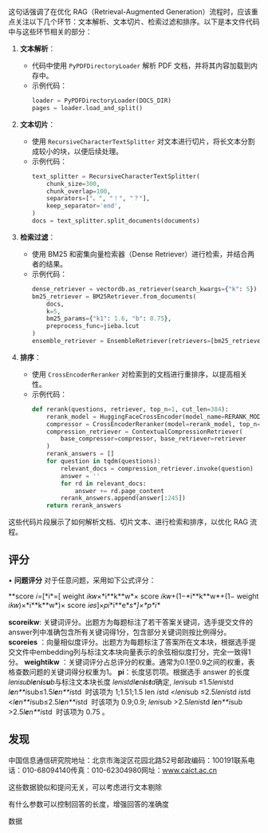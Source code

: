 这句话强调了在优化 RAG（Retrieval-Augmented Generation）流程时，应该重点关注以下几个环节：文本解析、文本切片、检索过滤和排序。以下是本文件代码中与这些环节相关的部分：

1. **文本解析**：
   - 代码中使用 `PyPDFDirectoryLoader` 解析 PDF 文档，并将其内容加载到内存中。
   - 示例代码：
     ```python
     loader = PyPDFDirectoryLoader(DOCS_DIR)
     pages = loader.load_and_split()
     ```

2. **文本切片**：
   - 使用 `RecursiveCharacterTextSplitter` 对文本进行切片，将长文本分割成较小的块，以便后续处理。
   - 示例代码：
     ```python
     text_splitter = RecursiveCharacterTextSplitter(
         chunk_size=300,
         chunk_overlap=100,
         separators=["。", "！", "？"],
         keep_separator='end',
     )
     docs = text_splitter.split_documents(documents)
     ```

3. **检索过滤**：
   - 使用 BM25 和密集向量检索器（Dense Retriever）进行检索，并结合两者的结果。
   - 示例代码：
     ```python
     dense_retriever = vectordb.as_retriever(search_kwargs={"k": 5})
     bm25_retriever = BM25Retriever.from_documents(
         docs,
         k=5,
         bm25_params={"k1": 1.6, "b": 0.75},
         preprocess_func=jieba.lcut
     )
     ensemble_retriever = EnsembleRetriever(retrievers=[bm25_retriever, dense_retriever], weights=[0.4, 0.6])
     ```

4. **排序**：
   - 使用 `CrossEncoderReranker` 对检索到的文档进行重排序，以提高相关性。
   - 示例代码：
     ```python
     def rerank(questions, retriever, top_n=1, cut_len=384):
         rerank_model = HuggingFaceCrossEncoder(model_name=RERANK_MODEL)
         compressor = CrossEncoderReranker(model=rerank_model, top_n=top_n)
         compression_retriever = ContextualCompressionRetriever(
             base_compressor=compressor, base_retriever=retriever
         )
         rerank_answers = []
         for question in tqdm(questions):
             relevant_docs = compression_retriever.invoke(question)
             answer = ''
             for rd in relevant_docs:
                 answer += rd.page_content
             rerank_answers.append(answer[:245])
         return rerank_answers
     ```

这些代码片段展示了如何解析文档、切片文本、进行检索和排序，以优化 RAG 流程。

## 评分
• **问题评分**
对于任意问题，采用如下公式评分：

**score 𝑖=[\*i\*=[ weight 𝑖𝑘𝑤×\*i\**k\**w\*× score 𝑖𝑘𝑤+(1−\*i\**k\**w\*+(1− weight 𝑖𝑘𝑤)×\*i\**k\**w\*)× score 𝑖𝑒𝑠]×𝑝𝑖\*i\**e\**s\*]×\*p\**i\***

**scoreikw**: 关键词评分。出题方为每题标注了若干答案关键词，选手提交文件的answer列中准确包含所有关键词得1分，包含部分关键词则按比例得分。
**scoreies** ：向量相似度评分。出题方为每题标注了答案所在文本块，根据选手提交文件中embedding列与标注文本块向量表示的余弦相似度打分，完全一致得1分。
**weightikw** ：关键词评分占总评分的权重。通常为0.1至0.9之间的权重，表格查数问题的关键词得分权重为1。
**pi**：长度惩罚项。根据选手 answer 的长度 𝑙𝑒𝑛𝑖𝑠𝑢𝑏*l**e**n**i**s**u**b*​ 与标注文本块长度 𝑙𝑒𝑛𝑖𝑠𝑡𝑑*l**e**n**i**s**t**d*​ 确定, 𝑙𝑒𝑛𝑖sub ≤1.5𝑙𝑒𝑛𝑖std *l**e**n**i*sub ​≤1.5*l**e**n**i*std ​ 时该项为 1;1.51;1.5 len 𝑖std <𝑙𝑒𝑛𝑖sub ≤2.5𝑙𝑒𝑛𝑖std *i*std ​<*l**e**n**i*sub ​≤2.5*l**e**n**i*std ​ 时该项为 0.9;0.9; 𝑙𝑒𝑛𝑖sub >2.5𝑙𝑒𝑛𝑖std *l**e**n**i*sub ​>2.5*l**e**n**i*std ​ 时该项为 0.75 。


## 发现

中国信息通信研究院地址：北京市海淀区花园北路52号邮政编码：100191联系电话：010-68094140传真：010-62304980网址：www.caict.ac.cn

这些数据貌似和提问无关，可以考虑进行文本剔除



有什么参数可以控制回答的长度，增强回答的准确度



数据